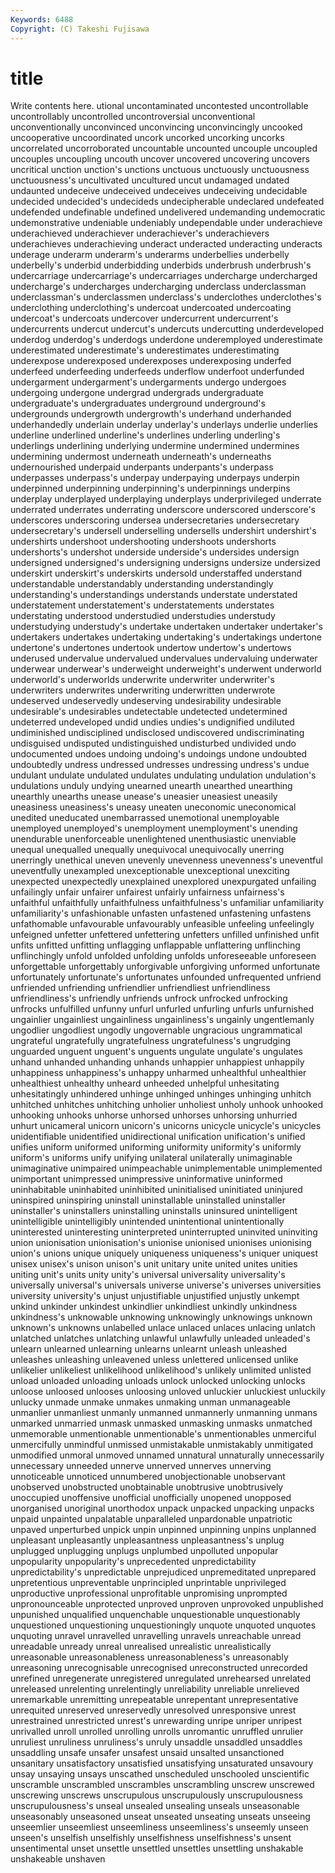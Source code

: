 ```yaml
---
Keywords: 6488 
Copyright: (C) Takeshi Fujisawa
---
```


# title

Write contents here.
utional uncontaminated uncontested uncontrollable uncontrollably uncontrolled uncontroversial
unconventional unconventionally unconvinced unconvincing unconvincingly uncooked uncooperative uncoordinated uncork uncorked
uncorking uncorks uncorrelated uncorroborated uncountable uncounted uncouple uncoupled uncouples uncoupling
uncouth uncover uncovered uncovering uncovers uncritical unction unction's unctions unctuous
unctuously unctuousness unctuousness's uncultivated uncultured uncut undamaged undated undaunted undeceive
undeceived undeceives undeceiving undecidable undecided undecided's undecideds undecipherable undeclared undefeated
undefended undefinable undefined undelivered undemanding undemocratic undemonstrative undeniable undeniably undependable
under underachieve underachieved underachiever underachiever's underachievers underachieves underachieving underact underacted
underacting underacts underage underarm underarm's underarms underbellies underbelly underbelly's underbid
underbidding underbids underbrush underbrush's undercarriage undercarriage's undercarriages undercharge undercharged undercharge's
undercharges undercharging underclass underclassman underclassman's underclassmen underclass's underclothes underclothes's underclothing
underclothing's undercoat undercoated undercoating undercoat's undercoats undercover undercurrent undercurrent's undercurrents
undercut undercut's undercuts undercutting underdeveloped underdog underdog's underdogs underdone underemployed
underestimate underestimated underestimate's underestimates underestimating underexpose underexposed underexposes underexposing underfed
underfeed underfeeding underfeeds underflow underfoot underfunded undergarment undergarment's undergarments undergo
undergoes undergoing undergone undergrad undergrads undergraduate undergraduate's undergraduates underground underground's
undergrounds undergrowth undergrowth's underhand underhanded underhandedly underlain underlay underlay's underlays
underlie underlies underline underlined underline's underlines underling underling's underlings underlining
underlying undermine undermined undermines undermining undermost underneath underneath's underneaths undernourished
underpaid underpants underpants's underpass underpasses underpass's underpay underpaying underpays underpin
underpinned underpinning underpinning's underpinnings underpins underplay underplayed underplaying underplays underprivileged
underrate underrated underrates underrating underscore underscored underscore's underscores underscoring undersea
undersecretaries undersecretary undersecretary's undersell underselling undersells undershirt undershirt's undershirts undershoot
undershooting undershoots undershorts undershorts's undershot underside underside's undersides undersign undersigned
undersigned's undersigning undersigns undersize undersized underskirt underskirt's underskirts undersold understaffed
understand understandable understandably understanding understandingly understanding's understandings understands understate understated
understatement understatement's understatements understates understating understood understudied understudies understudy understudying
understudy's undertake undertaken undertaker undertaker's undertakers undertakes undertaking undertaking's undertakings
undertone undertone's undertones undertook undertow undertow's undertows underused undervalue undervalued
undervalues undervaluing underwater underwear underwear's underweight underweight's underwent underworld underworld's
underworlds underwrite underwriter underwriter's underwriters underwrites underwriting underwritten underwrote undeserved
undeservedly undeserving undesirability undesirable undesirable's undesirables undetectable undetected undetermined undeterred
undeveloped undid undies undies's undignified undiluted undiminished undisciplined undisclosed undiscovered
undiscriminating undisguised undisputed undistinguished undisturbed undivided undo undocumented undoes undoing
undoing's undoings undone undoubted undoubtedly undress undressed undresses undressing undress's
undue undulant undulate undulated undulates undulating undulation undulation's undulations unduly
undying unearned unearth unearthed unearthing unearthly unearths unease unease's uneasier
uneasiest uneasily uneasiness uneasiness's uneasy uneaten uneconomic uneconomical unedited uneducated
unembarrassed unemotional unemployable unemployed unemployed's unemployment unemployment's unending unendurable unenforceable
unenlightened unenthusiastic unenviable unequal unequalled unequally unequivocal unequivocally unerring unerringly
unethical uneven unevenly unevenness unevenness's uneventful uneventfully unexampled unexceptionable unexceptional
unexciting unexpected unexpectedly unexplained unexplored unexpurgated unfailing unfailingly unfair unfairer
unfairest unfairly unfairness unfairness's unfaithful unfaithfully unfaithfulness unfaithfulness's unfamiliar unfamiliarity
unfamiliarity's unfashionable unfasten unfastened unfastening unfastens unfathomable unfavourable unfavourably unfeasible
unfeeling unfeelingly unfeigned unfetter unfettered unfettering unfetters unfilled unfinished unfit
unfits unfitted unfitting unflagging unflappable unflattering unflinching unflinchingly unfold unfolded
unfolding unfolds unforeseeable unforeseen unforgettable unforgettably unforgivable unforgiving unformed unfortunate
unfortunately unfortunate's unfortunates unfounded unfrequented unfriend unfriended unfriending unfriendlier unfriendliest
unfriendliness unfriendliness's unfriendly unfriends unfrock unfrocked unfrocking unfrocks unfulfilled unfunny
unfurl unfurled unfurling unfurls unfurnished ungainlier ungainliest ungainliness ungainliness's ungainly
ungentlemanly ungodlier ungodliest ungodly ungovernable ungracious ungrammatical ungrateful ungratefully ungratefulness
ungratefulness's ungrudging unguarded unguent unguent's unguents ungulate ungulate's ungulates unhand
unhanded unhanding unhands unhappier unhappiest unhappily unhappiness unhappiness's unhappy unharmed
unhealthful unhealthier unhealthiest unhealthy unheard unheeded unhelpful unhesitating unhesitatingly unhindered
unhinge unhinged unhinges unhinging unhitch unhitched unhitches unhitching unholier unholiest
unholy unhook unhooked unhooking unhooks unhorse unhorsed unhorses unhorsing unhurried
unhurt unicameral unicorn unicorn's unicorns unicycle unicycle's unicycles unidentifiable unidentified
unidirectional unification unification's unified unifies uniform uniformed uniforming uniformity uniformity's
uniformly uniform's uniforms unify unifying unilateral unilaterally unimaginable unimaginative unimpaired
unimpeachable unimplementable unimplemented unimportant unimpressed unimpressive uninformative uninformed uninhabitable uninhabited
uninhibited uninitialised uninitiated uninjured uninspired uninspiring uninstall uninstallable uninstalled uninstaller
uninstaller's uninstallers uninstalling uninstalls uninsured unintelligent unintelligible unintelligibly unintended unintentional
unintentionally uninterested uninteresting uninterpreted uninterrupted uninvited uninviting union unionisation unionisation's
unionise unionised unionises unionising union's unions unique uniquely uniqueness uniqueness's
uniquer uniquest unisex unisex's unison unison's unit unitary unite united
unites unities uniting unit's units unity unity's universal universality universality's
universally universal's universals universe universe's universes universities university university's unjust
unjustifiable unjustified unjustly unkempt unkind unkinder unkindest unkindlier unkindliest unkindly
unkindness unkindness's unknowable unknowing unknowingly unknowings unknown unknown's unknowns unlabelled
unlace unlaced unlaces unlacing unlatch unlatched unlatches unlatching unlawful unlawfully
unleaded unleaded's unlearn unlearned unlearning unlearns unlearnt unleash unleashed unleashes
unleashing unleavened unless unlettered unlicensed unlike unlikelier unlikeliest unlikelihood unlikelihood's
unlikely unlimited unlisted unload unloaded unloading unloads unlock unlocked unlocking
unlocks unloose unloosed unlooses unloosing unloved unluckier unluckiest unluckily unlucky
unmade unmake unmakes unmaking unman unmanageable unmanlier unmanliest unmanly unmanned
unmannerly unmanning unmans unmarked unmarried unmask unmasked unmasking unmasks unmatched
unmemorable unmentionable unmentionable's unmentionables unmerciful unmercifully unmindful unmissed unmistakable unmistakably
unmitigated unmodified unmoral unmoved unnamed unnatural unnaturally unnecessarily unnecessary unneeded
unnerve unnerved unnerves unnerving unnoticeable unnoticed unnumbered unobjectionable unobservant unobserved
unobstructed unobtainable unobtrusive unobtrusively unoccupied unoffensive unofficial unofficially unopened unopposed
unorganised unoriginal unorthodox unpack unpacked unpacking unpacks unpaid unpainted unpalatable
unparalleled unpardonable unpatriotic unpaved unperturbed unpick unpin unpinned unpinning unpins
unplanned unpleasant unpleasantly unpleasantness unpleasantness's unplug unplugged unplugging unplugs unplumbed
unpolluted unpopular unpopularity unpopularity's unprecedented unpredictability unpredictability's unpredictable unprejudiced unpremeditated
unprepared unpretentious unpreventable unprincipled unprintable unprivileged unproductive unprofessional unprofitable unpromising
unprompted unpronounceable unprotected unproved unproven unprovoked unpublished unpunished unqualified unquenchable
unquestionable unquestionably unquestioned unquestioning unquestioningly unquote unquoted unquotes unquoting unravel
unravelled unravelling unravels unreachable unread unreadable unready unreal unrealised unrealistic
unrealistically unreasonable unreasonableness unreasonableness's unreasonably unreasoning unrecognisable unrecognised unreconstructed unrecorded
unrefined unregenerate unregistered unregulated unrehearsed unrelated unreleased unrelenting unrelentingly unreliability
unreliable unrelieved unremarkable unremitting unrepeatable unrepentant unrepresentative unrequited unreserved unreservedly
unresolved unresponsive unrest unrestrained unrestricted unrest's unrewarding unripe unriper unripest
unrivalled unroll unrolled unrolling unrolls unromantic unruffled unrulier unruliest unruliness
unruliness's unruly unsaddle unsaddled unsaddles unsaddling unsafe unsafer unsafest unsaid
unsalted unsanctioned unsanitary unsatisfactory unsatisfied unsatisfying unsaturated unsavoury unsay unsaying
unsays unscathed unscheduled unschooled unscientific unscramble unscrambled unscrambles unscrambling unscrew
unscrewed unscrewing unscrews unscrupulous unscrupulously unscrupulousness unscrupulousness's unseal unsealed unsealing
unseals unseasonable unseasonably unseasoned unseat unseated unseating unseats unseeing unseemlier
unseemliest unseemliness unseemliness's unseemly unseen unseen's unselfish unselfishly unselfishness unselfishness's
unsent unsentimental unset unsettle unsettled unsettles unsettling unshakable unshakeable unshaven
